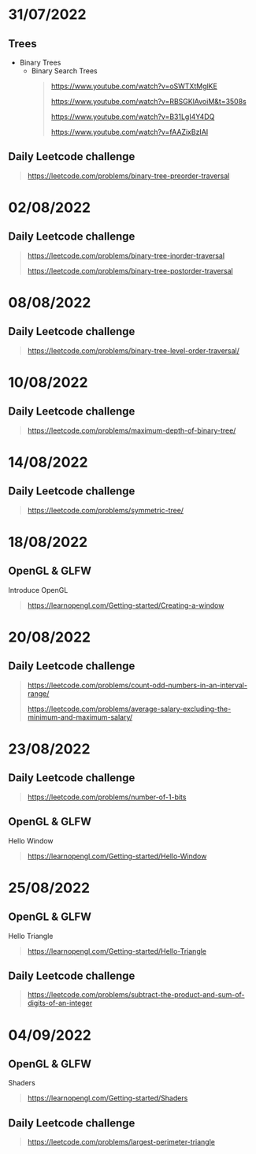 # 31/07/2022
  ## Trees 
   - Binary Trees
     - Binary Search Trees
        > https://www.youtube.com/watch?v=oSWTXtMglKE
        > 
        > https://www.youtube.com/watch?v=RBSGKlAvoiM&t=3508s
        > 
        > https://www.youtube.com/watch?v=B31LgI4Y4DQ
        > 
        > https://www.youtube.com/watch?v=fAAZixBzIAI
  ## Daily Leetcode challenge
  > https://leetcode.com/problems/binary-tree-preorder-traversal


# 02/08/2022
   ## Daily Leetcode challenge
   > https://leetcode.com/problems/binary-tree-inorder-traversal
   > 
   > https://leetcode.com/problems/binary-tree-postorder-traversal

# 08/08/2022
   ## Daily Leetcode challenge
   >https://leetcode.com/problems/binary-tree-level-order-traversal/

# 10/08/2022
   ## Daily Leetcode challenge
   >https://leetcode.com/problems/maximum-depth-of-binary-tree/

# 14/08/2022
   ## Daily Leetcode challenge
   >https://leetcode.com/problems/symmetric-tree/

# 18/08/2022
   ## OpenGL & GLFW
   Introduce OpenGL
   >https://learnopengl.com/Getting-started/Creating-a-window

# 20/08/2022
  ## Daily Leetcode challenge
  >https://leetcode.com/problems/count-odd-numbers-in-an-interval-range/
  >
  >https://leetcode.com/problems/average-salary-excluding-the-minimum-and-maximum-salary/

# 23/08/2022
  ## Daily Leetcode challenge
  >https://leetcode.com/problems/number-of-1-bits

   ## OpenGL & GLFW
   Hello Window
   >https://learnopengl.com/Getting-started/Hello-Window 

# 25/08/2022
  ## OpenGL & GLFW
  Hello Triangle
  >https://learnopengl.com/Getting-started/Hello-Triangle
  
  ## Daily Leetcode challenge
  >https://leetcode.com/problems/subtract-the-product-and-sum-of-digits-of-an-integer
 
 # 04/09/2022
  ## OpenGL & GLFW
  Shaders
  >https://learnopengl.com/Getting-started/Shaders
  
  ## Daily Leetcode challenge
  >https://leetcode.com/problems/largest-perimeter-triangle
  
  




